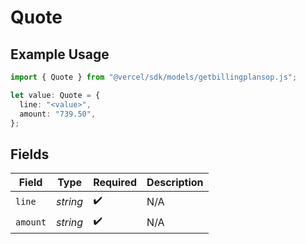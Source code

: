 # Quote

## Example Usage

```typescript
import { Quote } from "@vercel/sdk/models/getbillingplansop.js";

let value: Quote = {
  line: "<value>",
  amount: "739.50",
};
```

## Fields

| Field              | Type               | Required           | Description        |
| ------------------ | ------------------ | ------------------ | ------------------ |
| `line`             | *string*           | :heavy_check_mark: | N/A                |
| `amount`           | *string*           | :heavy_check_mark: | N/A                |